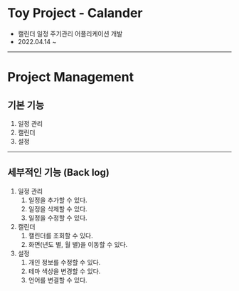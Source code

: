 # Toy Project - Calander
- 캘린더 일정 주기관리 어플리케이션 개발
- 2022.04.14 ~

---

# Project Management

## 기본 기능
1. 일정 관리
2. 캘린더
3. 설정
---
## 세부적인 기능 (Back log)
1. 일정 관리   
    1. 일정을 추가할 수 있다.
    2. 일정을 삭제할 수 있다.
    3. 일정을 수정할 수 있다.
2. 캘린더   
    1. 캘린더를 조회할 수 있다.
    2. 화면(년도 별, 월 별)을 이동할 수 있다.
3. 설정
    1. 개인 정보를 수정할 수 있다.
    2. 테마 색상을 변경할 수 있다.
    3. 언어를 변결할 수 있다.
